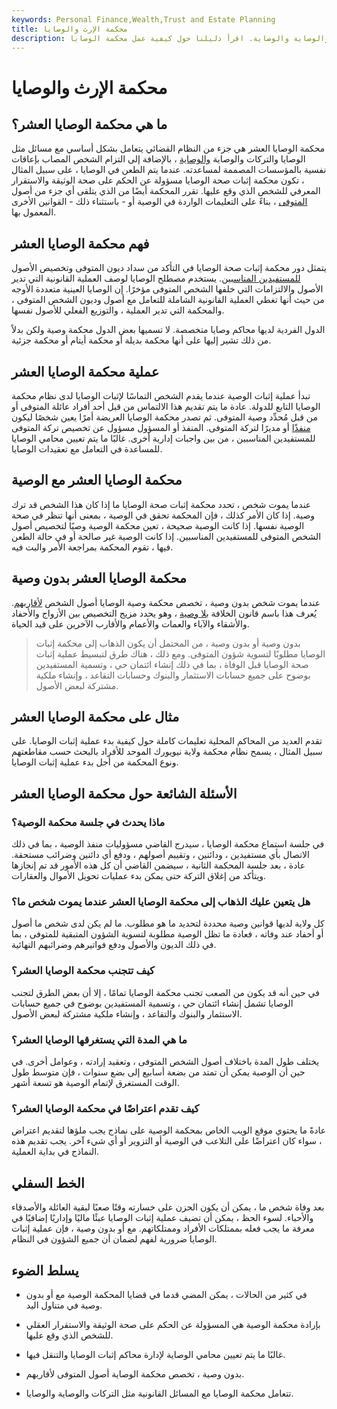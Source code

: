 ```yaml
---
keywords: Personal Finance,Wealth,Trust and Estate Planning
title: محكمة الإرث والوصايا
description: محكمة الوصايا العشر هي جزء من النظام القضائي الذي يتعامل مع الوصايا والتركات والوصاية والوصاية. اقرأ دليلنا حول كيفية عمل محكمة الوصايا.
---
```


# محكمة الإرث والوصايا
## ما هي محكمة الوصايا العشر؟

محكمة الوصايا العشر هي جزء من النظام القضائي يتعامل بشكل أساسي مع مسائل مثل الوصايا والتركات والوصاية [والوصاية](/conservatorship) ، بالإضافة إلى التزام الشخص المصاب بإعاقات نفسية بالمؤسسات المصممة لمساعدته. عندما يتم الطعن في الوصايا ، على سبيل المثال ، تكون محكمة إثبات صحة الوصايا مسؤولة عن الحكم على صحة الوثيقة والاستقرار المعرفي للشخص الذي وقع عليها. تقرر المحكمة أيضًا من الذي يتلقى أي جزء من أصول [المتوفى](/decedent) ، بناءً على التعليمات الواردة في الوصية أو - باستثناء ذلك - القوانين الأخرى المعمول بها.

## فهم محكمة الوصايا العشر

يتمثل دور محكمة إثبات صحة الوصايا في التأكد من سداد ديون المتوفى وتخصيص الأصول [للمستفيدين المناسبين](/beneficiary). يستخدم مصطلح الوصايا لوصف العملية القانونية التي تدير الأصول والالتزامات التي خلفها الشخص المتوفى مؤخرًا. إن الوصايا العينية متعددة الأوجه من حيث أنها تغطي العملية القانونية الشاملة للتعامل مع أصول وديون الشخص المتوفى ، والمحكمة التي تدير العملية ، والتوزيع الفعلي للأصول نفسها.

الدول الفردية لديها محاكم وصايا متخصصة. لا تسميها بعض الدول محكمة وصية ولكن بدلاً من ذلك تشير إليها على أنها محكمة بديلة أو محكمة أيتام أو محكمة جزئية.

## عملية محكمة الوصايا العشر

تبدأ عملية إثبات الوصية عندما يقدم الشخص التماسًا لإثبات الوصايا لدى نظام محكمة الوصايا التابع للدولة. عادة ما يتم تقديم هذا الالتماس من قبل أحد أفراد عائلة المتوفى أو من قبل مُحدِّد وصية المتوفى. ثم تصدر محكمة الوصايا العريضة أمرًا يعين شخصًا ليكون [منفذًا](/executor) أو مديرًا لتركة المتوفى. المنفذ أو المسؤول مسؤول عن تخصيص تركة المتوفى للمستفيدين المناسبين ، من بين واجبات إدارية أخرى. غالبًا ما يتم تعيين محامي الوصايا للمساعدة في التعامل مع تعقيدات الوصايا.

## محكمة الوصايا العشر مع الوصية

عندما يموت شخص ، تحدد محكمة إثبات صحة الوصايا ما إذا كان هذا الشخص قد ترك وصية. إذا كان الأمر كذلك ، فإن المحكمة تحقق في الوصية ، بمعنى أنها تنظر في صحة الوصية نفسها. إذا كانت الوصية صحيحة ، تعين محكمة الوصية وصيًا لتخصيص أصول الشخص المتوفى للمستفيدين المناسبين. إذا كانت الوصية غير صالحة أو في حالة الطعن فيها ، تقوم المحكمة بمراجعة الأمر والبت فيه.

## محكمة الوصايا العشر بدون وصية

عندما يموت شخص بدون وصية ، تخصص محكمة وصية الوصايا أصول الشخص [لأقاربهم](/next-of-kin). يُعرف هذا باسم قانون الخلافة [بلا وصية](/intestate) ، وهو يحدد مزيج التخصيص بين الأزواج والأحفاد والأشقاء والآباء والعمات والأعمام والأقارب الآخرين على قيد الحياة.

> بدون وصية أو بدون وصية ، من المحتمل أن يكون الذهاب إلى محكمة إثبات الوصايا مطلوبًا لتسوية شؤون المتوفى. ومع ذلك ، هناك طرق لتبسيط عملية إثبات صحة الوصايا قبل الوفاة ، بما في ذلك إنشاء ائتمان حي ، وتسمية المستفيدين بوضوح على جميع حسابات الاستثمار والبنوك وحسابات التقاعد ، وإنشاء ملكية مشتركة لبعض الأصول.

>

## مثال على محكمة الوصايا العشر

تقدم العديد من المحاكم المحلية تعليمات كاملة حول كيفية بدء عملية إثبات الوصايا. على سبيل المثال ، يسمح نظام محكمة ولاية نيويورك الموحد للأفراد بالبحث حسب مقاطعتهم ونوع المحكمة من أجل بدء عملية إثبات الوصايا.

## الأسئلة الشائعة حول محكمة الوصايا العشر

### ماذا يحدث في جلسة محكمة الوصية؟

في جلسة استماع محكمة الوصايا ، سيدرج القاضي مسؤوليات منفذ الوصية ، بما في ذلك الاتصال بأي مستفيدين ، ودائنين ، وتقييم أصولهم ، ودفع أي دائنين وضرائب مستحقة. عادة ، بعد جلسة المحكمة الثانية ، سيضمن القاضي أن كل هذه الأمور قد تم إنجازها ويتأكد من إغلاق التركة حتى يمكن بدء عمليات تحويل الأموال والعقارات.

### هل يتعين عليك الذهاب إلى محكمة الوصايا العشر عندما يموت شخص ما؟

كل ولاية لديها قوانين وصية محددة لتحديد ما هو مطلوب. ما لم يكن لدى شخص ما أصول أو أحفاد عند وفاته ، فعادة ما تظل الوصية مطلوبة لتسوية الشؤون المتبقية للمتوفى ، بما في ذلك الديون والأصول ودفع فواتيرهم وضرائبهم النهائية.

### كيف تتجنب محكمة الوصايا العشر؟

في حين أنه قد يكون من الصعب تجنب محكمة الوصايا تمامًا ، إلا أن بعض الطرق لتجنب الوصايا تشمل إنشاء ائتمان حي ، وتسمية المستفيدين بوضوح في جميع حسابات الاستثمار والبنوك والتقاعد ، وإنشاء ملكية مشتركة لبعض الأصول.

### ما هي المدة التي يستغرقها الوصايا العشر؟

يختلف طول المدة باختلاف أصول الشخص المتوفى ، وتعقيد إرادته ، وعوامل أخرى. في حين أن الوصية يمكن أن تمتد من بضعة أسابيع إلى بضع سنوات ، فإن متوسط طول الوقت المستغرق لإتمام الوصية هو تسعة أشهر.

### كيف تقدم اعتراضًا في محكمة الوصايا العشر؟

عادةً ما يحتوي موقع الويب الخاص بمحكمة الوصية على نماذج يجب ملؤها لتقديم اعتراض ، سواء كان اعتراضًا على التلاعب في الوصية أو التزوير أو أي شيء آخر. يجب تقديم هذه النماذج في بداية العملية.

## الخط السفلي

بعد وفاة شخص ما ، يمكن أن يكون الحزن على خسارته وقتًا صعبًا لبقية العائلة والأصدقاء والأحباء. لسوء الحظ ، يمكن أن تضيف عملية إثبات الوصايا عبئًا ماليًا وإداريًا إضافيًا في معرفة ما يجب فعله بممتلكات الأفراد وممتلكاتهم. مع أو بدون وصية ، فإن عملية إثبات الوصايا ضرورية لفهم لضمان أن جميع الشؤون في النظام.

## يسلط الضوء

- في كثير من الحالات ، يمكن المضي قدما في قضايا المحكمة الوصية مع أو بدون وصية في متناول اليد.

- بإرادة محكمة الوصية هي المسؤولة عن الحكم على صحة الوثيقة والاستقرار العقلي للشخص الذي وقع عليها.

- غالبًا ما يتم تعيين محامي الوصاية لإدارة محاكم إثبات الوصايا والتنقل فيها.

- بدون وصية ، تخصص محكمة الوصاية أصول المتوفى لأقاربهم.

- تتعامل محكمة الوصايا مع المسائل القانونية مثل التركات والوصاية والوصايا.


